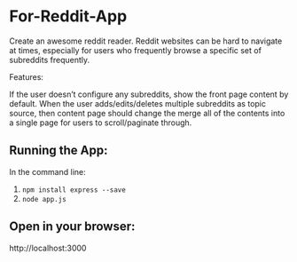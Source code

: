# For-Reddit-App

Create an awesome reddit reader. Reddit websites can be hard to navigate at times, especially for users who frequently browse a specific set of subreddits frequently.

Features:

If the user doesn’t configure any subreddits, show the front page content by default.
When the user adds/edits/deletes multiple subreddits as topic source, then content page should change the merge all of the contents into a single page for users to scroll/paginate through.


## Running the App:

In the command line:

1. ```npm install express --save```
2. ```node app.js```

## Open in your browser:

http://localhost:3000